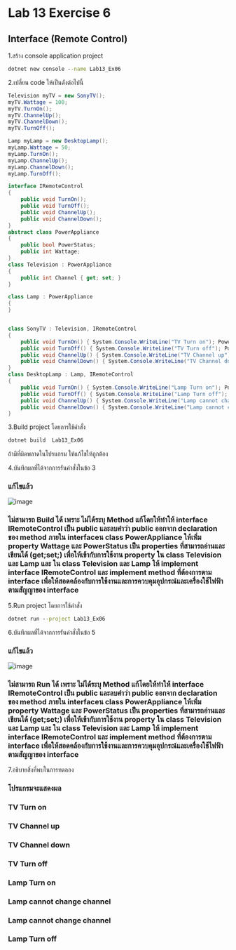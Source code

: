 # Lab 13 Exercise 6

## Interface (Remote Control)

1.สร้าง console application project

```cmd
dotnet new console --name Lab13_Ex06
```

2.เปลี่ยน code ให้เป็นดังต่อไปนี้

```cs
Television myTV = new SonyTV();
myTV.Wattage = 100;
myTV.TurnOn();
myTV.ChannelUp();
myTV.ChannelDown();
myTV.TurnOff();

Lamp myLamp = new DesktopLamp();
myLamp.Wattage = 50;
myLamp.TurnOn();
myLamp.ChannelUp();
myLamp.ChannelDown();
myLamp.TurnOff();

interface IRemoteControl
{
    public void TurnOn();
    public void TurnOff();
    public void ChannelUp();
    public void ChannelDown();
}
abstract class PowerAppliance
{
    public bool PowerStatus;
    public int Wattage;
}
class Television : PowerAppliance
{
    public int Channel { get; set; }
}

class Lamp : PowerAppliance
{
}


class SonyTV : Television, IRemoteControl
{
    public void TurnOn() { System.Console.WriteLine("TV Turn on"); PowerStatus = true; }
    public void TurnOff() { System.Console.WriteLine("TV Turn off"); PowerStatus = false; }
    public void ChannelUp() { System.Console.WriteLine("TV Channel up"); }
    public void ChannelDown() { System.Console.WriteLine("TV Channel down"); }
}
class DesktopLamp : Lamp, IRemoteControl
{
    public void TurnOn() { System.Console.WriteLine("Lamp Turn on"); PowerStatus = true; }
    public void TurnOff() { System.Console.WriteLine("Lamp Turn off"); PowerStatus = false; }
    public void ChannelUp() { System.Console.WriteLine("Lamp cannot change channel"); }
    public void ChannelDown() { System.Console.WriteLine("Lamp cannot change channel"); }
}
```

3.Build project โดยการใช้คำสั่ง

```cmd
dotnet build  Lab13_Ex06
```

ถ้ามีที่ผิดพลาดในโปรแกรม ให้แก้ไขให้ถูกต้อง

4.บันทึกผลที่ได้จากการรันคำสั่งในข้อ 3
### แก้ไขแล้ว
![image](https://github.com/VisawaPRO/03376836-OOP-2566-Lab-13/assets/144195555/7691429b-e6d9-454f-84e9-9a381aed42c3)
### ไม่สามารถ Build ได้ เพราะ ไม่ได้ระบุ Method แก้โดยให้ทำให้ interface IRemoteControl เป็น public และลบคำว่า public ออกจาก declaration ของ method ภายใน interfaceน class PowerAppliance ให้เพิ่ม property Wattage และ PowerStatus เป็น properties ที่สามารถอ่านและเขียนได้ (get;set;) เพื่อให้เข้ากับการใช้งาน property ใน class Television และ Lamp และ ใน class Television และ Lamp ให้ implement interface IRemoteControl และ implement method ที่ต้องการตาม interface เพื่อให้สอดคล้องกับการใช้งานและการควบคุมอุปกรณ์และเครื่องใช้ไฟฟ้าตามสัญญาของ interface
5.Run project โดยการใช้คำสั่ง

```cmd
dotnet run --project Lab13_Ex06
```

6.บันทึกผลที่ได้จากการรันคำสั่งในข้อ 5
### แก้ไขแล้ว
![image](https://github.com/VisawaPRO/03376836-OOP-2566-Lab-13/assets/144195555/50706880-c4ce-47f2-814f-fff184aee5e1)
### ไม่สามารถ Run ได้ เพราะ ไม่ได้ระบุ Method แก้โดยให้ทำให้ interface IRemoteControl เป็น public และลบคำว่า public ออกจาก declaration ของ method ภายใน interfaceน class PowerAppliance ให้เพิ่ม property Wattage และ PowerStatus เป็น properties ที่สามารถอ่านและเขียนได้ (get;set;) เพื่อให้เข้ากับการใช้งาน property ใน class Television และ Lamp และ ใน class Television และ Lamp ให้ implement interface IRemoteControl และ implement method ที่ต้องการตาม interface เพื่อให้สอดคล้องกับการใช้งานและการควบคุมอุปกรณ์และเครื่องใช้ไฟฟ้าตามสัญญาของ interface
7.อธิบายสิ่งที่พบในการทดลอง
### โปรแกรมจะแสดงผล
### TV Turn on
### TV Channel up
### TV Channel down
### TV Turn off
### Lamp Turn on
### Lamp cannot change channel
### Lamp cannot change channel
### Lamp Turn off
